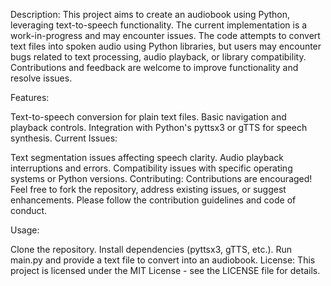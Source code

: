 Description:
This project aims to create an audiobook using Python, leveraging text-to-speech functionality. The current implementation is a work-in-progress and may encounter issues. The code attempts to convert text files into spoken audio using Python libraries, but users may encounter bugs related to text processing, audio playback, or library compatibility. Contributions and feedback are welcome to improve functionality and resolve issues.

Features:

Text-to-speech conversion for plain text files.
Basic navigation and playback controls.
Integration with Python's pyttsx3 or gTTS for speech synthesis.
Current Issues:

Text segmentation issues affecting speech clarity.
Audio playback interruptions and errors.
Compatibility issues with specific operating systems or Python versions.
Contributing:
Contributions are encouraged! Feel free to fork the repository, address existing issues, or suggest enhancements. Please follow the contribution guidelines and code of conduct.

Usage:

Clone the repository.
Install dependencies (pyttsx3, gTTS, etc.).
Run main.py and provide a text file to convert into an audiobook.
License:
This project is licensed under the MIT License - see the LICENSE file for details.


